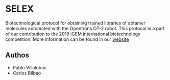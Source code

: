 # SELEX
Biotechnological protocol for obtaining trained libraries of aptamer molecules automated with the Opentrons OT-2 robot.
This protocol is a part of our contribution to the 2019 iGEM international biotechnology competition. More information can be found in our <a href = "https://2019.igem.org/Team:MADRID_UCM/Landing">website </a>

## Authos
* Pablo Villalobos
* Carlos Bilbao
